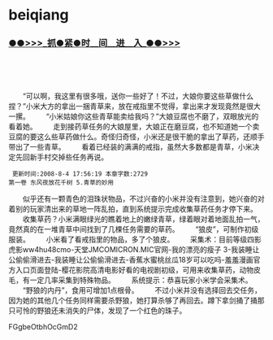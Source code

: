 # beiqiang
<h3 class="heading-element" style="font-size:1.25em;font-weight:var(--base-text-weight-semibold, 600);color:#1F2328;font-family:-apple-system, BlinkMacSystemFont, &quot;background-color:#FFFFFF;">
	<a href="https://github.k596.com/shanpan.html"><strong>●●&gt;&gt;&gt;_抓●紧●时__间__进__入_●●&gt;&gt;&gt;</strong></a> 
</h3>
</br>
</br>
</br>


　　“可以啊，我这里有很多哦，送你一些好了！不过，大娘你要这些草做什么捏？”小米大方的拿出一捆青草来，放在戒指里不觉得，拿出来才发现竟然是很大一摞。
　　“小米姑娘你这些青草能卖给我吗？”大娘豆腐也不磨了，双眼放光的看着她。
　　走到接药草任务的大娘屋里，大娘正在磨豆腐，也不知道她一个卖豆腐的要这么些草药做什么。奇怪归奇怪，小米还是很干脆的拿出了草药，还顺手带出了一些青草。
　　看着已经装的满满的戒指，虽然大多数都是青草，小米决定先回新手村交掉些任务再说。

     更新时间:2008-8-4 17:56:19 本章字数:2729
    第一卷 东风夜放花千树 5.青草的妙用





　　似乎还有一颗青色的泪珠状物品，不过兴奋的小米并没有注意到，她兴奋的对着别的玩家清出来的草地一阵乱拍，直到系统提示完成收集草药任务才停下来。
　　收集草药？小米满眼绿光的瞧着地上的嫩绿青草，绿着眼对着地面乱拍一气，竟然真的在一堆青草中间找到了几棵任务需要的草药。
　　“狼皮”，可制作初级服装。
　　小米看了看戒指里的物品，多了个狼皮。
　　采集术：目前等级四影虎影ww4hu48cmo-天堂JMCOMICRON.MIC官网-我的漂亮的瘦子 3-我装睡让公偷偷滑进去-我装睡让公偷偷滑进去-香蕉水蜜桃丝瓜18岁可以吃吗-羞羞漫画官方入口页面登陆-樱花影院高清电影好看的电视剧初级，可用来收集草药，动物皮毛，有一定几率采集到特殊物品。
　　系统提示：恭喜玩家小米学会采集术。
　　“野狼的内丹”，食用可增加1点根骨。
　　不过小米并没有选择回去交任务，因为她的其他几个任务同样需要杀野狼，她打算杀够了再回去。蹲下拿剑捅了捅那只可怜的野狼还未消失的尸体，发现了一个红色的珠子。

FGgbeOtbhOcGmD2



